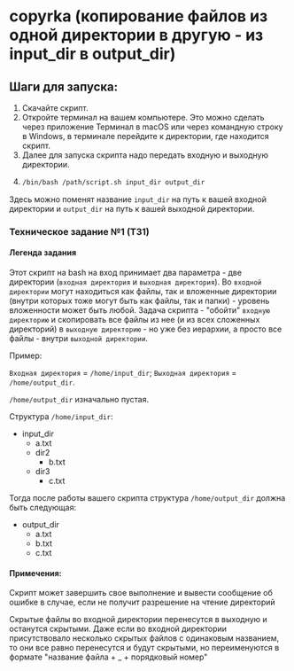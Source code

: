 # copyrka (копирование файлов из одной директории в другую - из input_dir в output_dir)
## Шаги для запуска:
1. Скачайте скрипт.
2. Откройте терминал на вашем компьютере. Это можно сделать через приложение Терминал в macOS или через командную строку в Windows, в терминале перейдите к директории, где находится скрипт.
3. Далее для запуска скрипта надо передать входную и выходную директории.
4. ```bash
   /bin/bash /path/script.sh input_dir output_dir
   ```

Здесь можно поменят название `input_dir` на путь к вашей входной директории и `output_dir` на путь к вашей выходной директории.
   

### Техническое задание №1 (ТЗ1)

#### Легенда задания 

Этот скрипт на bash на вход принимает два параметра - две директории (`входная директория` и `выходная директория`).
Во `входной директории` могут находиться как файлы, так и вложенные директории (внутри которых тоже могут быть как файлы, так и папки) - уровень вложенности может быть любой.
Задача скрипта - "обойти" `входную директорию` и скопировать все файлы из нее (и из всех сложенных директорий) в `выходную директорию` - но уже без иерархии, а просто все файлы - внутри `выходной директории`.

Пример:

`Входная директория` = `/home/input_dir`; `Выходная директория` = `/home/output_dir`.

`/home/output_dir` изначально пустая.

Структура `/home/input_dir`: 
- input_dir
	- a.txt
	- dir2
		- b.txt
	 - dir3
   		- c.txt

Тогда после работы вашего скрипта структура `/home/output_dir` должна быть следующая: 
- output_dir
	- a.txt
 	- b.txt
  	- c.txt

#### Примечения:
Скрипт может завершить свое выполнение и вывести сообщение об ошибке в случае, если не получит разрешение на чтение директорий

Скрытые файлы во входной директории перенесутся в выходную и останутся скрытыми. Даже если во входной директории присутствовало несколько скрытых файлов с одинаковым названием, то они все равно перенесутся и будут скрытыми, но переименуются в формате "название файла + _ + порядковый номер" 
